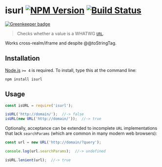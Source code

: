 # isurl [![NPM Version][npm-image]][npm-url] [![Build Status][travis-image]][travis-url]

[![Greenkeeper badge](https://badges.greenkeeper.io/stevenvachon/isurl.svg)](https://greenkeeper.io/)

> Checks whether a value is a WHATWG [`URL`](https://developer.mozilla.org/en/docs/Web/API/URL).


Works cross-realm/iframe and despite @@toStringTag.


## Installation

[Node.js](http://nodejs.org/) `>= 4` is required. To install, type this at the command line:
```shell
npm install isurl
```


## Usage

```js
const isURL = require('isurl');

isURL('http://domain/');  //-> false
isURL(new URL('http://domain/'));  //-> true
```

Optionally, acceptance can be extended to incomplete `URL` implementations that lack `searchParams` (which are common in many modern web browsers):
```js
const url = new URL('http://domain/?query');

console.log(url.searchParams);  //-> undefined

isURL.lenient(url);  //-> true
```


[npm-image]: https://img.shields.io/npm/v/isurl.svg
[npm-url]: https://npmjs.org/package/isurl
[travis-image]: https://img.shields.io/travis/stevenvachon/isurl.svg
[travis-url]: https://travis-ci.org/stevenvachon/isurl
